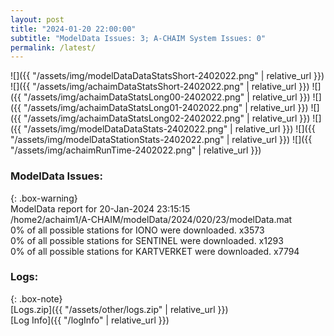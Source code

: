 ```yaml
---
layout: post
title: "2024-01-20 22:00:00"
subtitle: "ModelData Issues: 3; A-CHAIM System Issues: 0"
permalink: /latest/
---
```


![]({{ "/assets/img/modelDataDataStatsShort-2402022.png" | relative_url }})
![]({{ "/assets/img/achaimDataStatsShort-2402022.png" | relative_url }})
![]({{ "/assets/img/achaimDataStatsLong00-2402022.png" | relative_url }})
![]({{ "/assets/img/achaimDataStatsLong01-2402022.png" | relative_url }})
![]({{ "/assets/img/achaimDataStatsLong02-2402022.png" | relative_url }})
![]({{ "/assets/img/modelDataDataStats-2402022.png" | relative_url }})
![]({{ "/assets/img/modelDataStationStats-2402022.png" | relative_url }})
![]({{ "/assets/img/achaimRunTime-2402022.png" | relative_url }})


### ModelData Issues:  
  
{: .box-warning}  
 ModelData report for 20-Jan-2024 23:15:15   
 /home2/achaim1/A-CHAIM/modelData/2024/020/23/modelData.mat   
 0% of all possible stations for IONO were downloaded. x3573   
 0% of all possible stations for SENTINEL were downloaded. x1293   
 0% of all possible stations for KARTVERKET were downloaded. x7794   
  


### Logs:  
  
{: .box-note}  
[Logs.zip]({{ "/assets/other/logs.zip" | relative_url }})  
[Log Info]({{ "/logInfo" | relative_url }})  
